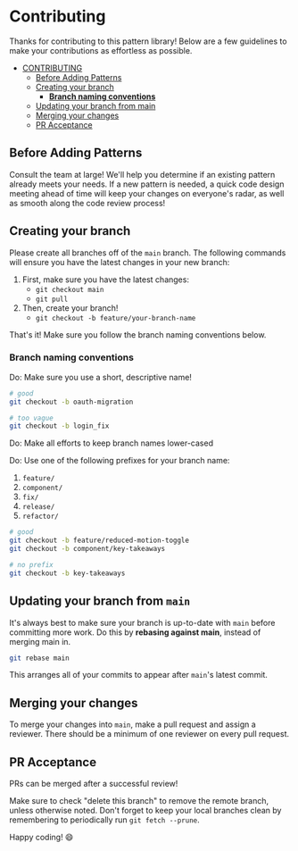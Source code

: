 # Contributing

Thanks for contributing to this pattern library! Below are a few guidelines to make your contributions as effortless as possible.

- [CONTRIBUTING](#contributing)
  - [Before Adding Patterns](#before-adding-patterns)
  - [Creating your branch](#creating-your-branch)
    - [**Branch naming conventions**](#branch-naming-conventions)
  - [Updating your branch from main](#updating-your-branch-from-main)
  - [Merging your changes](#merging-your-changes)
  - [PR Acceptance](#pr-acceptance)

## Before Adding Patterns

Consult the team at large! We'll help you determine if an existing pattern already meets your needs. If a new pattern is needed, a quick code design meeting ahead of time will keep your changes on everyone's radar, as well as smooth along the code review process!

## Creating your branch

Please create all branches off of the `main` branch. The following commands will ensure you have the latest changes in your new branch:

1. First, make sure you have the latest changes:
   - `git checkout main`
   - `git pull`
2. Then, create your branch!
   - `git checkout -b feature/your-branch-name`

That's it! Make sure you follow the branch naming conventions below.

### **Branch naming conventions**

Do: Make sure you use a short, descriptive name!

```sh
# good
git checkout -b oauth-migration

# too vague
git checkout -b login_fix
```

Do: Make all efforts to keep branch names lower-cased

Do: Use one of the following prefixes for your branch name:

1. `feature/`
2. `component/`
3. `fix/`
4. `release/`
5. `refactor/`

```sh
# good
git checkout -b feature/reduced-motion-toggle
git checkout -b component/key-takeaways

# no prefix
git checkout -b key-takeaways
```

## Updating your branch from `main`

It's always best to make sure your branch is up-to-date with `main` before committing more work. Do this by **rebasing against main**, instead of merging main in.

```sh
git rebase main
```

This arranges all of your commits to appear after `main`'s latest commit.

## Merging your changes

To merge your changes into `main`, make a pull request and assign a reviewer. There should be a minimum of one reviewer on every pull request.

## PR Acceptance

PRs can be merged after a successful review!

Make sure to check "delete this branch" to remove the remote branch, unless otherwise noted. Don't forget to keep your local branches clean by remembering to periodically run `git fetch --prune`.

Happy coding! 😄
